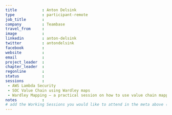 ```yaml
---
title           : Anton Delsink
type            : participant-remote
job_title       :
company         : Teambase
travel_from     :
image           :
linkedin        : anton-delsink
twitter         : antondelsink
facebook        :
website         :
email           :
project_leader  :
chapter_leader  :
regonline       :
status          :
sessions        :
 - AWS Lambda Security
 - SOC Value Chain using Wardley maps
 - Wardley Mapping – a practical session on how to use value chain mapping
notes           :
# add the Working Sessions you would like to attend in the meta above (use the session's title) e.g. sessions (one per line): -Security Playbooks Diagrams -Hackathon Daily Sessions
---
```


<!-- put more details about participant here -->
